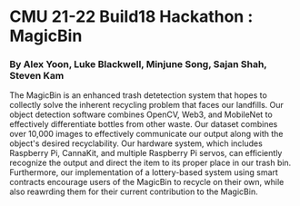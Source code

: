 # CMU 21-22 Build18 Hackathon : MagicBin
### By Alex Yoon, Luke Blackwell, Minjune Song, Sajan Shah, Steven Kam

The MagicBin is an enhanced trash detetection system that hopes to collectly solve the inherent recycling problem that faces our landfills. Our object detection software combines OpenCV, Web3, and MobileNet to effectively differentiate bottles from other waste. Our dataset combines over 10,000 images to effectively communicate our output along with the object's desired recyclability. Our hardware system, which includes Raspberry Pi, CannaKit, and multiple Raspberry Pi servos, can efficiently recognize the output and direct the item to its proper place in our trash bin. Furthermore, our implementation of a lottery-based system using smart contracts encourage users of the MagicBin to recycle on their own, while also reawrding them for their current contribution to the MagicBin.
